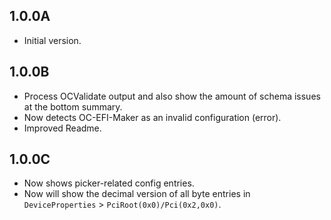 ## 1.0.0A

- Initial version.

## 1.0.0B

- Process OCValidate output and also show the amount of schema issues at the bottom summary.
- Now detects OC-EFI-Maker as an invalid configuration (error).
- Improved Readme.

## 1.0.0C

- Now shows picker-related config entries.
- Now will show the decimal version of all byte entries in `DeviceProperties` > `PciRoot(0x0)/Pci(0x2,0x0)`.